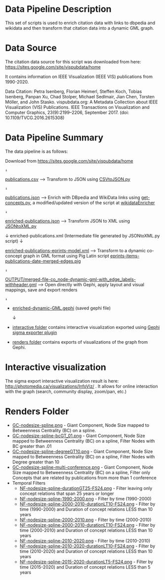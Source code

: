 # Data Pipeline Description

This set of scripts is used to enrich citation data with links to dbpedia and wikidata and then transform that citation data into a dynamic GML graph.

# Data Source

The citation data source for this script was downloaded from here:
https://sites.google.com/site/vispubdata/home

It contains information on IEEE Visualization (IEEE VIS) publications from 1990-2020.

Data Citation:
Petra Isenberg, Florian Heimerl, Steffen Koch, Tobias Isenberg, Panpan Xu, Chad Stolper, Michael Sedlmair, Jian Chen, Torsten Möller, and John Stasko. vispubdata.org: A Metadata Collection about IEEE Visualization (VIS) Publications. IEEE Transactions on Visualization and Computer Graphics, 23(9):2199–2206, September 2017. (doi: 10.1109/TVCG.2016.2615308) 

# Data Pipeline Summary

The data pipeline is as follows:

Download from https://sites.google.com/site/vispubdata/home 
    
    ↓
    
[publications.csv](https://github.com/photomedia/citationDataEnrichTransform/blob/main/publications.csv) --> Transform to JSON using [CSVtoJSON.py](https://github.com/photomedia/citationDataEnrichTransform/blob/main/CSVtoJSON.py)

    ↓
    
[publications.json](https://github.com/photomedia/citationDataEnrichTransform/blob/main/publications.json) --> Enrich with DBpedia and WikiData links using [get-concepts.py](https://github.com/photomedia/citationDataEnrichTransform/blob/main/get-concepts.py), a modified/updated version of the script at [wikidataEnricher](https://github.com/fberrizbeitia/wikidataEnricher)

    ↓
    
[enriched-publications.json](https://github.com/photomedia/citationDataEnrichTransform/blob/main/enriched-publications.json) --> Transform JSON to XML using [JSONtoXML.py](https://github.com/photomedia/citationDataEnrichTransform/blob/main/JSONtoXML.py)

    
↓ enriched-publications.xml (Intermediate file generated by JSONtoXML.py script) ↓
  
    
[enriched-publications-eprints-model.xml](https://github.com/photomedia/citationDataEnrichTransform/blob/main/enriched-publications-eprints-model.xml) --> Transform to a dynamic co-concept graph in GML format using Pig Latin script [eprints-items-publications-date-merged-edges.pig](https://github.com/photomedia/citationDataEnrichTransform/blob/main/eprints-items-publications-date-merged-edges.pig)

    ↓
  
[OUTPUT/merged-file-co_node-dynamic-gml-with_edge_labels-withheader.gml](https://github.com/photomedia/citationDataEnrichTransform/blob/main/OUTPUT/merged-file-co_node-dynamic-gml-with_edge_labels-withheader.gml) --> Open directly with Gephi, apply layout and visual mappings, save and export renders

    ↓
    
- [enriched-dynamic-GML.gephi](https://github.com/photomedia/citationDataEnrichTransform/blob/main/enriched-dynamic-GML.gephi) (saved gephi file)

    ↓
    
- [interactive folder](https://github.com/photomedia/citationDataEnrichTransform/blob/main/OUTPUT/interactive) contains interactive visualization exported using [Gephi sigma exporter plugin](https://github.com/oxfordinternetinstitute/gephi-plugins/tree/sigmaexporter-plugin)
- [renders folder](https://github.com/photomedia/citationDataEnrichTransform/tree/main/renders) contains exports of visualizations of the graph from Gephi.  

# Interactive visualization

The sigma export interactive visualization result is here: http://photomedia.ca/visualizations/InfoViz/ .  It allows for online interaction with the graph (search, community display, zoom/pan, etc.)

# Renders Folder

- [GC-nodesize-spline.png](https://github.com/photomedia/citationDataEnrichTransform/blob/main/renders/GC-nodesize-spline.png) - Giant Component, Node Size mapped to Betweenness Centrality (BC) on a spline.
- [GC-nodesize-spline-bcGT_01.png](https://github.com/photomedia/citationDataEnrichTransform/blob/main/renders/GC-nodesize-spline-bcGT_01.png) - Giant Component, Node Size mapped to Betweenness Centrality (BC) on a spline, Filter Nodes with BC greater than .01
- [GC-nodesize-spline-degreeGT10.png](https://github.com/photomedia/citationDataEnrichTransform/blob/main/renders/GC-nodesize-spline-degreeGT10.png) - Giant Component, Node Size mapped to Betweenness Centrality (BC) on a spline, Filter Nodes with Degree greater than 10
- [GC-nodesize-spline-multi-conference.png](https://github.com/photomedia/citationDataEnrichTransform/blob/main/renders/GC-nodesize-spline-multi-conference.png) - Giant Component, Node Size mapped to Betweenness Centrality (BC) on a spline, Filter only Concepts that are related by publications from more than 1 conference
- Temporal Filters
  - [NF-nodesize-spline-durationGT25-FS24.png](https://github.com/photomedia/citationDataEnrichTransform/blob/main/renders/NF-nodesize-spline-durationGT25-FS24.png) - Filter leaving only concept relations that span 25 years or longer
  - [NF-nodesize-spline-1990-2000.png](https://github.com/photomedia/citationDataEnrichTransform/blob/main/renders/NF-nodesize-spline-1990-2000.png) - Filter by time (1990-2000)
  - [NF-nodesize-spline-2000-2010-durationLT10-FS24.png](https://github.com/photomedia/citationDataEnrichTransform/blob/main/renders/NF-nodesize-spline-2000-2010-durationLT10-FS24.png) - Filter by time (1990-2000) and Duration of concept relations LESS than 10 years
  - [NF-nodesize-spline-2000-2010.png](https://github.com/photomedia/citationDataEnrichTransform/blob/main/renders/NF-nodesize-spline-2000-2010.png) - Filter by time (2000-2010)
  - [NF-nodesize-spline-2000-2010-durationLT10-FS24.png](https://github.com/photomedia/citationDataEnrichTransform/blob/main/renders/NF-nodesize-spline-2000-2010-durationLT10-FS24.png) - Filter by time (2000-2010) and Duration of concept relations LESS than 10 years
  - [NF-nodesize-spline-2010-2020.png](https://github.com/photomedia/citationDataEnrichTransform/blob/main/renders/NF-nodesize-spline-2010-2020.png) - Filter by time (2010-2010)
  - [NF-nodesize-spline-2010-2020-durationLT10-FS24.png](https://github.com/photomedia/citationDataEnrichTransform/blob/main/renders/NF-nodesize-spline-2010-2020-durationLT10-FS24.png) - Filter by time (2010-2020) and Duration of concept relations LESS than 10 years
  - [NF-nodesize-spline-2015-2020-durationLT5-FS24.png](https://github.com/photomedia/citationDataEnrichTransform/blob/main/renders/NF-nodesize-spline-2015-2020-durationLT5-FS24.png) - Filter by time (2015-2020) and Duration of concept relations LESS than 5 years
  




